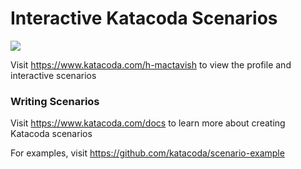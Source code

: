 # Interactive Katacoda Scenarios

[![](http://shields.katacoda.com/katacoda/h-mactavish/count.svg)](https://www.katacoda.com/h-mactavish "Get your profile on Katacoda.com")

Visit https://www.katacoda.com/h-mactavish to view the profile and interactive scenarios

### Writing Scenarios
Visit https://www.katacoda.com/docs to learn more about creating Katacoda scenarios

For examples, visit https://github.com/katacoda/scenario-example
